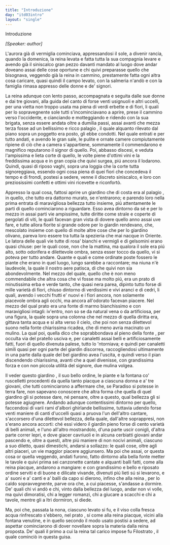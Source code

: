 ```yaml
---
title: "Introduzione"
day: "itd03intro"
layout: "single"
---
```

<html>
 <head>
 </head>
 <body>
  <div id="d03intro" type="introduction" who="author">
   <head>
    Introduzione
   </head>
   <p>
    <i>
     [Speaker: author]
    </i>
   </p>
   <p>
    <milestone id="p03980002"/>
    L'aurora gi&agrave; di vermiglia cominciava, appressandosi il sole, a divenir rancia, quando la domenica, la
    <name persref="neifile" type="person">
     reina
    </name>
    levata e fatta tutta la sua compagnia levare e avendo gi&agrave; il siniscalco gran pezzo davanti mandato al luogo dove andar doveano assai delle cose oportune e chi quivi preparasse quello che bisognava, veggendo gi&agrave; la reina in cammino, prestamente fatta ogni altra cosa caricare, quasi quindi il campo levato, con la salmeria n'and&ograve; e con la famiglia rimasa appresso delle donne e de' signori.
   </p>
   <p>
    <milestone id="p03980003"/>
    La
    <name persref="neifile" type="person">
     reina
    </name>
    adunque con lento passo, accompagnata e seguita dalle sue donne e dai tre giovani, alla guida del canto di forse venti usignuoli e altri uccelli, per una vietta non troppo usata ma piena di verdi erbette e di fiori, li quali per lo sopravegnente sole tutti s'incominciavano a aprire, prese il cammino verso l'occidente, e cianciando e motteggiando e ridendo con la sua brigata, senza essere andata oltre a dumilia passi, assai avanti che mezza terza fosse ad un bellissimo e ricco
    <name placeref="palagiobrigata-02" type="place">
     palagio
    </name>
    , il quale alquanto rilevato dal piano sopra un poggetto era posto, gli ebbe condotti.
    <milestone id="p03980004"/>
    Nel quale entrati e per tutto andati, e avendo le gran sale, le pulite e ornate camere compiutamente ripiene di ci&ograve; che a camera s'appartiene, sommamente il commendarono e magnifico reputarono il signor di quello. Poi, abbasso discesi, e veduta l'ampissima e lieta corte di quello, le volte piene d'ottimi vini e la freddissima acqua e in gran copia che quivi surgea, pi&uacute; ancora il lodarono. Quindi, quasi di riposo vaghi, sopra una loggia che la corte tutta signoreggiava, essendo ogni cosa piena di quei fiori che concedeva il tempo e di frondi, postesi a sedere, venne il discreto siniscalco, e loro con preziosissimi confetti e ottimi vini ricevette e riconfort&ograve;.
   </p>
   <p>
    <milestone id="p03980005"/>
    Appresso la qual cosa, fattosi aprire un
    <name placeref="giardinobrigata-01" type="place">
     giardino
    </name>
    che di costa era al
    <name placeref="palagiobrigata-02" type="place">
     palagio
    </name>
    , in quello, che tutto era dattorno murato, se n'entrarono; e parendo loro nella prima entrata di maravigliosa bellezza tutto insieme, pi&uacute; attentamente le parti di quello cominciarono a riguardare.
    <milestone id="p03980006"/>
    Esso avea dintorno da s&eacute; e per lo mezzo in assai parti vie ampissime, tutte diritte come strale e coperte di pergolati di viti, le quali facevan gran vista di dovere quello anno assai uve fare, e tutte allora fiorite s&iacute; grande odore per lo giardin rendevano, che, mescolato insieme con quello di molte altre cose che per lo giardino olivano, pareva loro essere tra tutta la spezieria che mai nacque in Oriente. Le latora delle quali vie tutte di rosa' bianchi e vermigli e di gelsomini erano quasi chiuse: per le quali cose, non che la mattina, ma qualora il sole era pi&uacute; alto, sotto odorifera e dilettevole ombra, senza esser tocco da quello, vi si poteva per tutto andare.
    <milestone id="p03980007"/>
    Quante e quali e come ordinate poste fossero le piante che erano in quel luogo, lungo sarebbe a raccontare; ma niuna n'&egrave; laudevole, la quale il nostro aere patisca, di che quivi non sia abondevolmente.
    <milestone id="p03980008"/>
    Nel mezzo del quale, quello che &egrave; non meno commendabile che altra cosa che vi fosse ma molto pi&uacute;, era un
    <name placeref="prato-i03" type="place">
     prato
    </name>
    di minutissima erba e verde tanto, che quasi nera parea, dipinto tutto forse di mille variet&agrave; di fiori, chiuso dintorno di verdissimi e vivi aranci e di cedri, li quali, avendo i vecchi frutti e' nuovi e i fiori ancora, non solamente piacevole ombra agli occhi, ma ancora all'odorato facevan piacere.
    <milestone id="p03980009"/>
    Nel mezzo del qual prato era una
    <name placeref="fontebrigata-01" type="place">
     fonte
    </name>
    di marmo bianchissimo e con maravigliosi intagli: iv'entro, non so se da natural vena o da artificiosa, per una figura, la quale sopra una colonna che nel mezzo di quella diritta era, gittava tanta acqua e s&iacute; alta verso il cielo, che poi non senza dilettevol suono nella fonte chiarissima ricadea, che di meno avria macinato un mulino.
    <milestone id="p03980010"/>
    La qual poi, quella dico che soprabbondava al pieno della
    <name placeref="fontebrigata-01" type="place">
     fonte
    </name>
    , per occulta via del pratello usciva e, per
    <name placeref="canaletti-i03" type="place">
     canaletti
    </name>
    assai belli e artificiosamente fatti, fuori di quello divenuta palese, tutto lo 'ntorniava; e quindi per canaletti simili quasi per ogni parte del
    <name placeref="giardinobrigata-01" type="place">
     giardin
    </name>
    discorrea, raccogliendosi ultimamente in una parte dalla quale del bel giardino avea l'uscita, e quindi verso il pian discendendo chiarissima, avanti che a quel divenisse, con grandissima forza e con non piccola utilit&agrave; del signore,
    <name placeref="mulinibrigata-01" type="place">
     due mulina
    </name>
    volgea.
   </p>
   <p>
    <milestone id="p03980011"/>
    Il veder questo
    <name placeref="giardinobrigata-01" type="place">
     giardino
    </name>
    , il suo bello ordine, le piante e la fontana co' ruscelletti procedenti da quella tanto piacque a ciascuna donna e a' tre giovani, che tutti cominciarono a affermare che, se Paradiso si potesse in terra fare, non sapevano conoscere che altra forma che quella di quel giardino gli si potesse dare, n&eacute; pensare, oltre a questo, qual bellezza gli si potesse agiugnere.
    <milestone id="p03980012"/>
    Andando adunque contentissimi dintorno per quello, faccendosi di varii rami d'albori ghirlande bellissime, tuttavia udendo forse venti maniere di canti d'uccelli quasi a pruova l'un dell'altro cantare, s'accorsero d'una dilettevol bellezza, della quale, dall'altre soprappresi, non s'erano ancora accorti:
    <milestone id="p03980013"/>
    ch&eacute; essi videro il giardin pieno forse di cento variet&agrave; di belli animali, e l'uno all'altro mostrandolo, d'una parte uscir conigli, d'altra parte correr lepri, e dove giacer cavriuoli e in alcuna cerbiatti giovani andar pascendo e, oltre a questi, altre pi&uacute; maniere di non nocivi animali, ciascuno a suo diletto, quasi dimestichi, andarsi a sollazzo: le quali cose, oltre agli altri piaceri, un vie maggior piacere aggiunsero.
    <milestone id="p03980014"/>
    Ma poi che assai, or questa cosa or quella veggendo, andati furono, fatto dintorno alla bella
    <name placeref="fontebrigata-01" type="place">
     fonte
    </name>
    metter le tavole e quivi prima sei canzonette cantate e alquanti balli fatti, come alla reina piacque, andarono a mangiare: e con grandissimo e bello e riposato ordine serviti e di buone e dilicate vivande, divenuti pi&uacute; lieti s&uacute; si levarono, e a' suoni e a' canti e a' balli da capo si dierono, infino che alla
    <name persref="neifile" type="person">
     reina
    </name>
    , per lo caldo sopravvegnente, parve ora che, a cui piacesse, s'andasse a dormire.
    <milestone id="p03980015"/>
    De' quali chi vi and&ograve; e chi, vinto dalla bellezza del luogo, andar non vi volle, ma quivi dimoratisi, chi a legger romanzi, chi a giucare a scacchi e chi a tavole, mentre gli a ltri dormiron, si diede.
   </p>
   <p>
    <milestone id="p03980016"/>
    Ma, poi che, passata la nona, ciascuno levato si fu, e il viso colla fresca acqua rinfrescato s'ebbero, nel
    <name placeref="prato-i03" type="place">
     prato
    </name>
    , s&iacute; come alla
    <name persref="neifile" type="person">
     reina
    </name>
    piacque, vicini alla
    <name placeref="fontebrigata-01" type="place">
     fontana
    </name>
    venutine, e in quello secondo il modo usato postisi a sedere, ad aspettar cominciarono di dover novellare sopra la materia dalla reina proposta. De' quali il primo a cui la reina tal carico impose fu
    <name persref="filostrato" type="person">
     Filostrato
    </name>
    , il quale cominci&ograve; in questa guisa.
   </p>
  </div>
 </body>
</html>